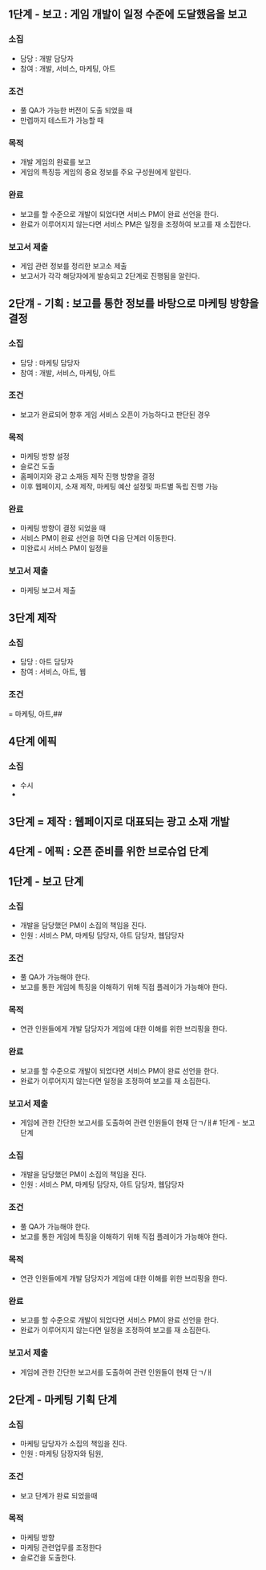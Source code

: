 ## 1단계 - 보고 : 게임 개발이 일정 수준에 도달했음을 보고

### 소집 
- 담당 : 개발 담당자
- 참여 : 개발, 서비스, 마케팅, 아트

### 조건
- 풀 QA가 가능한 버전이 도출 되었을 때
- 만렙까지 테스트가 가능할 때

### 목적
- 개발 게임의 완료를 보고
- 게임의 특징등 게임의 중요 정보를 주요 구성원에게 알린다.

### 완료
- 보고를 할 수준으로 개발이 되었다면 서비스 PM이 완료 선언을 한다.
- 완료가 이루어지지 않는다면 서비스 PM은 일정을 조정하여 보고를 재 소집한다.

### 보고서 제출
- 게임 관련 정보를 정리한 보고소 제출
- 보고서가 각각 해당자에게 발송되고 2단계로 진행됨을 알린다.

## 2단걔 - 기획 : 보고를 통한 정보를 바탕으로 마케팅 방향을 결정

### 소집
- 담당 : 마케팅 담당자
- 참여 : 개발, 서비스, 마케팅, 아트

### 조건
- 보고가 완료되어 향후 게임 서비스 오픈이 가능하다고 판단된 경우

### 목적
- 마케팅 방향 설정 
- 슬로건 도출
- 홈페이지와 광고 소재등 제작 진행 방향을 결정
- 이후 웹페이지, 소재 제작, 마케팅 예산 설정및 파트별 독립 진행 가능

### 완료
- 마케팅 방향이 결정 되었을 때
- 서비스 PM이 완료 선언을 하면 다음 단계러 이동한다.
- 미완료시 서비스 PM이 일정을 

### 보고서 제출
- 마케팅 보고서 제출

## 3단계 제작
### 소집
- 담당 : 아트 담당자
- 참여 : 서비스, 아트, 웹
### 조건
= 마케팅, 아트,##

## 4단계 에픽
### 소집
- 수시
- 









## 3단계 = 제작 : 웹페이지로 대표되는 광고 소재 개발 
## 4단계 - 에픽 : 오픈 준비를 위한 브로슈업 단계




## 1단계 - 보고 단계

### 소집
- 개발을 담당했던 PM이 소집의 책임을 진다.
- 인원 : 서비스 PM, 마케팅 담당자, 아트 담당자, 웹담당자
 
### 조건
- 풀 QA가 가능해야 한다.
- 보고를 통한 게임에 특징을 이해하기 위해 직접 플레이가 가능해야 한다.

### 목적 
- 연관 인원들에게 개발 담당자가 게임에 대한 이해를 위한 브리핑을 한다.

### 완료 
- 보고를 할 수준으로 개발이 되었다면 서비스 PM이 완료 선언을 한다.
- 완료가 이루어지지 않는다면 일정을 조정하여 보고를 재 소집한다.

### 보고서 제출
- 게임에 관한 간단한 보고서를 도출하여 관련 인원들이 현재 단ㄱ/ㅐ# 1단계 - 보고 단계

### 소집
- 개발을 담당했던 PM이 소집의 책임을 진다.
- 인원 : 서비스 PM, 마케팅 담당자, 아트 담당자, 웹담당자
 
### 조건
- 풀 QA가 가능해야 한다.
- 보고를 통한 게임에 특징을 이해하기 위해 직접 플레이가 가능해야 한다.

### 목적 
- 연관 인원들에게 개발 담당자가 게임에 대한 이해를 위한 브리핑을 한다.

### 완료 
- 보고를 할 수준으로 개발이 되었다면 서비스 PM이 완료 선언을 한다.
- 완료가 이루어지지 않는다면 일정을 조정하여 보고를 재 소집한다.

### 보고서 제출
- 게임에 관한 간단한 보고서를 도출하여 관련 인원들이 현재 단ㄱ/ㅐ

## 2단계 - 마케팅 기획 단계
### 소집 
- 마케팅 담당자가 소집의 책임을 진다.
- 인원 : 마케팅 담장자와 팀원, 
### 조건
- 보고 단계가 완료 되었을때
### 목적
- 마케팅 방향
- 마케팅 관련업무를 조정한다
- 슬로건을 도출한다. 
 






















